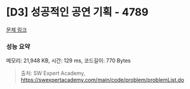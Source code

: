 # [D3] 성공적인 공연 기획 - 4789 

[문제 링크](https://swexpertacademy.com/main/code/problem/problemDetail.do?contestProbId=AWS2dSgKA8MDFAVT) 

### 성능 요약

메모리: 21,948 KB, 시간: 129 ms, 코드길이: 770 Bytes



> 출처: SW Expert Academy, https://swexpertacademy.com/main/code/problem/problemList.do